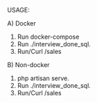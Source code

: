 USAGE:

A) Docker
1. Run docker-compose
2. Run ./interview_done_sql.
3. Run/Curl /sales

B) Non-docker
1. php artisan serve.
2. Run ./interview_done_sql.
3. Run/Curl /sales
